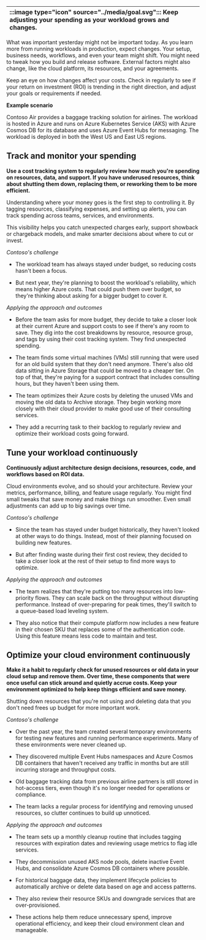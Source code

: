 | :::image type="icon" source="../media/goal.svg"::: Keep adjusting your spending as your workload grows and changes. |
| :----------------------------------------------------------------------------------------------------------------------------- |

What was important yesterday might not be important today. As you learn more from running workloads in production, expect changes. Your setup, business needs, workflows, and even your team might shift. You might need to tweak how you build and release software. External factors might also change, like the cloud platform, its resources, and your agreements.

Keep an eye on how changes affect your costs. Check in regularly to see if your return on investment (ROI) is trending in the right direction, and adjust your goals or requirements if needed.

**Example scenario**

Contoso Air provides a baggage tracking solution for airlines. The workload is hosted in Azure and runs on Azure Kubernetes Service (AKS) with Azure Cosmos DB for its database and uses Azure Event Hubs for messaging. The workload is deployed in both the West US and East US regions.

## Track and monitor your spending

**Use a cost tracking system to regularly review how much you're spending on resources, data, and support. If you have underused resources, think about shutting them down, replacing them, or reworking them to be more efficient.**

Understanding where your money goes is the first step to controlling it. By tagging resources, classifying expenses, and setting up alerts, you can track spending across teams, services, and environments. 

This visibility helps you catch unexpected charges early, support showback or chargeback models, and make smarter decisions about where to cut or invest.

*Contoso's challenge*

- The workload team has always stayed under budget, so reducing costs hasn't been a focus.

- But next year, they're planning to boost the workload's reliability, which means higher Azure costs. That could push them over budget, so they're thinking about asking for a bigger budget to cover it.

*Applying the approach and outcomes*

- Before the team asks for more budget, they decide to take a closer look at their current Azure and support costs to see if there's any room to save. They dig into the cost breakdowns by resource, resource group, and tags by using their cost tracking system. They find unexpected spending.

- The team finds some virtual machines (VMs) still running that were used for an old build system that they don't need anymore. There's also old data sitting in Azure Storage that could be moved to a cheaper tier. On top of that, they're paying for a support contract that includes consulting hours, but they haven't been using them.
- The team optimizes their Azure costs by deleting the unused VMs and moving the old data to Archive storage. They begin working more closely with their cloud provider to make good use of their consulting services.
- They add a recurring task to their backlog to regularly review and optimize their workload costs going forward.

## Tune your workload continuously

**Continuously adjust architecture design decisions, resources, code, and workflows based on ROI data.**

Cloud environments evolve, and so should your architecture. Review your metrics, performance, billing, and feature usage regularly. You might find small tweaks that save money and make things run smoother. Even small adjustments can add up to big savings over time.

*Contoso's challenge*

- Since the team has stayed under budget historically, they haven't looked at other ways to do things. Instead, most of their planning focused on building new features.

- But after finding waste during their first cost review, they decided to take a closer look at the rest of their setup to find more ways to optimize.

*Applying the approach and outcomes*

- The team realizes that they're putting too many resources into low-priority flows. They can scale back on the throughput without disrupting performance. Instead of over-preparing for peak times, they'll switch to a queue-based load leveling system.

- They also notice that their compute platform now includes a new feature in their chosen SKU that replaces some of the authentication code. Using this feature means less code to maintain and test.

## Optimize your cloud environment continuously

**Make it a habit to regularly check for unused resources or old data in your cloud setup and remove them. Over time, these components that were once useful can stick around and quietly accrue costs. Keep your environment optimized to help keep things efficient and save money.**

Shutting down resources that you're not using and deleting data that you don't need frees up budget for more important work.

*Contoso's challenge*

- Over the past year, the team created several temporary environments for testing new features and running performance experiments. Many of these environments were never cleaned up.

- They discovered multiple Event Hubs namespaces and Azure Cosmos DB containers that haven't received any traffic in months but are still incurring storage and throughput costs.
- Old baggage tracking data from previous airline partners is still stored in hot-access tiers, even though it's no longer needed for operations or compliance.
- The team lacks a regular process for identifying and removing unused resources, so clutter continues to build up unnoticed.

*Applying the approach and outcomes*

- The team sets up a monthly cleanup routine that includes tagging resources with expiration dates and reviewing usage metrics to flag idle services.

- They decommission unused AKS node pools, delete inactive Event Hubs, and consolidate Azure Cosmos DB containers where possible.
- For historical baggage data, they implement lifecycle policies to automatically archive or delete data based on age and access patterns.
- They also review their resource SKUs and downgrade services that are over-provisioned.
- These actions help them reduce unnecessary spend, improve operational efficiency, and keep their cloud environment clean and manageable.
